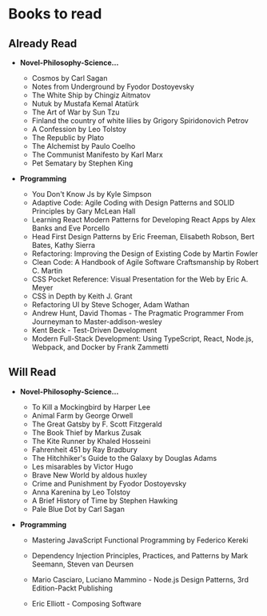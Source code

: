 # Books to read

## Already Read

- **Novel-Philosophy-Science...**

  - Cosmos by Carl Sagan
  - Notes from Underground by Fyodor Dostoyevsky
  - The White Ship by Chingiz Aitmatov
  - Nutuk by Mustafa Kemal Atatürk
  - The Art of War by Sun Tzu
  - Finland the country of white lilies by Grigory Spiridonovich Petrov
  - A Confession by Leo Tolstoy
  - The Republic by Plato
  - The Alchemist by Paulo Coelho
  - The Communist Manifesto by Karl Marx
  - Pet Sematary by Stephen King

- **Programming**
  - You Don't Know Js by Kyle Simpson
  - Adaptive Code: Agile Coding with Design Patterns and SOLID Principles by Gary McLean Hall
  - Learning React Modern Patterns for Developing React Apps by Alex Banks and Eve Porcello
  - Head First Design Patterns by Eric Freeman, Elisabeth Robson, Bert Bates, Kathy Sierra
  - Refactoring: Improving the Design of Existing Code by Martin Fowler
  - Clean Code: A Handbook of Agile Software Craftsmanship by Robert C. Martin
  - CSS Pocket Reference: Visual Presentation for the Web by Eric A. Meyer
  - CSS in Depth by Keith J. Grant
  - Refactoring UI by Steve Schoger, Adam Wathan
  - Andrew Hunt, David Thomas - The Pragmatic Programmer From Journeyman to Master-addison-wesley
  - Kent Beck - Test-Driven Development
  - Modern Full-Stack Development: Using TypeScript, React, Node.js, Webpack, and Docker by Frank Zammetti

## Will Read

- **Novel-Philosophy-Science...**

  - To Kill a Mockingbird by Harper Lee
  - Animal Farm by George Orwell
  - The Great Gatsby by F. Scott Fitzgerald
  - The Book Thief by Markus Zusak
  - The Kite Runner by Khaled Hosseini
  - Fahrenheit 451 by Ray Bradbury
  - The Hitchhiker's Guide to the Galaxy by Douglas Adams
  - Les misarables by Victor Hugo
  - Brave New World by aldous huxley
  - Crime and Punishment by Fyodor Dostoyevsky
  - Anna Karenina by Leo Tolstoy
  - A Brief History of Time by Stephen Hawking
  - Pale Blue Dot by Carl Sagan

- **Programming**

  - Mastering JavaScript Functional Programming by Federico Kereki
  - Dependency Injection Principles, Practices, and Patterns by Mark Seemann, Steven van Deursen
  - Mario Casciaro, Luciano Mammino - Node.js Design Patterns, 3rd Edition-Packt Publishing

  - Eric Elliott - Composing Software
